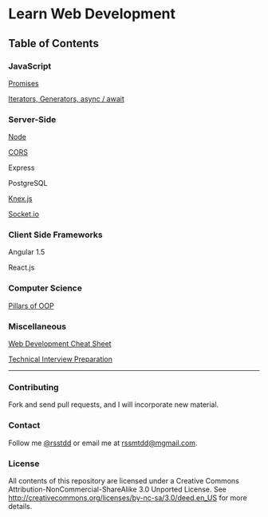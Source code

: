 # Learn Web Development

## Table of Contents

### JavaScript
[Promises](./promise.md)

[Iterators, Generators, async / await](./iterators_generators_asyncawait.md)

### Server-Side
[Node](./node.md)

[CORS](./node/cors.md)

Express

PostgreSQL

[Knex.js](./node/knex.md)

[Socket.io](./node/socketio.md)

### Client Side Frameworks
Angular 1.5

React.js

### Computer Science

[Pillars of OOP](./oop.md)


### Miscellaneous
[Web Development Cheat Sheet](./wdcs.md)

[Technical Interview Preparation](./interview-qs.md)

---

### Contributing
Fork and send pull requests, and I will incorporate new material.

### Contact
Follow me [@rsstdd](https://twitter.com/rosstdd) or email me at rssmtdd@mgmail.com.

### License
All contents of this repository are licensed under a Creative Commons Attribution-NonCommercial-ShareAlike 3.0 Unported License. See http://creativecommons.org/licenses/by-nc-sa/3.0/deed.en_US for more details.
